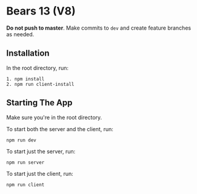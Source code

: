 # Bears 13 (V8)
**Do not push to master**. Make commits to `dev` and create feature branches as needed.

## Installation
In the root directory, run:
```
1. npm install
2. npm run client-install
```

## Starting The App
Make sure you're in the root directory.

To start both the server and the client, run:
```
npm run dev
```

To start just the server, run:
```
npm run server
```

To start just the client, run:
```
npm run client
```